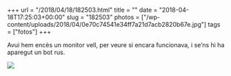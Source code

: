 +++
url = "/2018/04/18/182503.html"
title = ""
date = "2018-04-18T17:25:03+00:00"
slug = "182503"
photos = ["/wp-content/uploads/2018/04/0e70c74541e34ff7a21d7acb2820b67e.jpg"]
tags = ["fotos"]
+++

Avui hem encès un monitor vell, per veure si encara funcionava, i se’ns hi ha aparegut un bot rus.

<img src="/wp-content/uploads/2018/04/0e70c74541e34ff7a21d7acb2820b67e.jpg" class="img-responsive">

